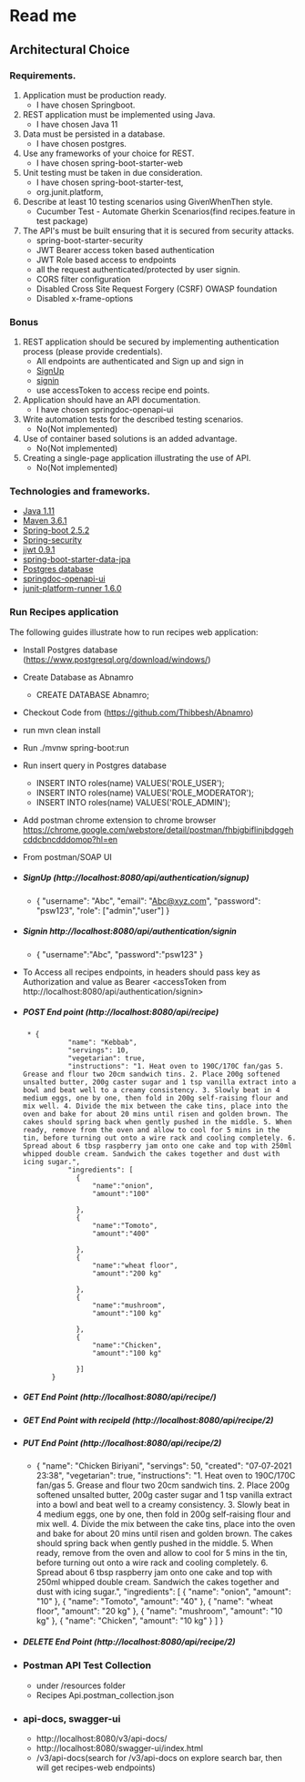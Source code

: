 # Read me

## Architectural Choice

### Requirements.
1. Application must be production ready.
    * I have chosen Springboot.
2. REST application must be implemented using Java.
    * I have chosen Java 11
3. Data must be persisted in a database.
    * I have chosen postgres.
4. Use any frameworks of your choice for REST.
    * I have chosen spring-boot-starter-web
5. Unit testing must be taken in due consideration.
    * I have chosen spring-boot-starter-test, 
    * org.junit.platform,
6. Describe at least 10 testing scenarios using GivenWhenThen style.
    * Cucumber Test - Automate Gherkin Scenarios(find recipes.feature in test package)
7. The API's must be built ensuring that it is secured from security attacks.
    * spring-boot-starter-security
    * JWT Bearer access token based authentication
    * JWT Role based access to endpoints
    * all the request authenticated/protected by user signin.
    * CORS filter configuration
    * Disabled Cross Site Request Forgery (CSRF) OWASP foundation
    * Disabled x-frame-options

### Bonus

1. REST application should be secured by implementing authentication process (please provide credentials).
    * All endpoints are authenticated and Sign up and sign in
    * [SignUp](http://localhost:8080/api/authentication/signup)
    * [signin](http://localhost:8080/api/authentication/signin)
    * use accessToken to access recipe end points.
2. Application should have an API documentation.
    * I have chosen springdoc-openapi-ui
3. Write automation tests for the described testing scenarios.
    * No(Not implemented)
4. Use of container based solutions is an added advantage.
    * No(Not implemented)
5. Creating a single-page application illustrating the use of API.
    * No(Not implemented)    
    
### Technologies and frameworks.
* [Java 1.11](https://www.oracle.com/java/technologies/javase-jdk11-downloads.html)
* [Maven 3.6.1](https://maven.apache.org/download.cgi)
* [Spring-boot 2.5.2](https://spring.io/projects/spring-boot)
* [Spring-security](https://spring.io/projects/spring-security)
* [jjwt 0.9.1](https://jwt.io/introduction)
* [spring-boot-starter-data-jpa](https://spring.io/projects/spring-data-jpa)
* [Postgres database](https://www.postgresql.org/download/windows/)
* [springdoc-openapi-ui](https://springdoc.org/)
* [junit-platform-runner 1.6.0](https://junit.org/junit5/docs/current/user-guide/)    


### Run Recipes application
The following guides illustrate how to run recipes web application:
* Install Postgres database (https://www.postgresql.org/download/windows/)
* Create Database as Abnamro
    * CREATE DATABASE Abnamro;
* Checkout Code from (https://github.com/Thibbesh/Abnamro)
* run mvn clean install
* Run ./mvnw spring-boot:run
* Run insert query in Postgres database
    * INSERT INTO roles(name) VALUES('ROLE_USER');
    * INSERT INTO roles(name) VALUES('ROLE_MODERATOR');
    * INSERT INTO roles(name) VALUES('ROLE_ADMIN');
* Add postman chrome extension to chrome browser https://chrome.google.com/webstore/detail/postman/fhbjgbiflinjbdggehcddcbncdddomop?hl=en
* From postman/SOAP UI 
* ##### SignUp (http://localhost:8080/api/authentication/signup)
    * {
            "username": "Abc",
            "email": "Abc@xyz.com",
            "password": "psw123",
            "role": ["admin","user"]
       }   
 * ##### Signin http://localhost:8080/api/authentication/signin
    * {
            "username":"Abc",
            "password":"psw123"
       } 
 * To Access all recipes endpoints, in headers should pass  key as Authorization and value as  Bearer <accessToken from http://localhost:8080/api/authentication/signin>   
 * ##### POST End point (http://localhost:8080/api/recipe)
        * {
                  "name": "Kebbab",
                  "servings": 10,
                  "vegetarian": true,
                  "instructions": "1. Heat oven to 190C/170C fan/gas 5. Grease and flour two 20cm sandwich tins. 2. Place 200g softened unsalted butter, 200g caster sugar and 1 tsp vanilla extract into a bowl and beat well to a creamy consistency. 3. Slowly beat in 4 medium eggs, one by one, then fold in 200g self-raising flour and mix well. 4. Divide the mix between the cake tins, place into the oven and bake for about 20 mins until risen and golden brown. The cakes should spring back when gently pushed in the middle. 5. When ready, remove from the oven and allow to cool for 5 mins in the tin, before turning out onto a wire rack and cooling completely. 6. Spread about 6 tbsp raspberry jam onto one cake and top with 250ml whipped double cream. Sandwich the cakes together and dust with icing sugar.",
                  "ingredients": [
                  	{
                  		"name":"onion",
                  		"amount":"100"
                  		
                  	},
                  	{
                  		"name":"Tomoto",
                  		"amount":"400"
                  		
                  	},
                  	{
                  		"name":"wheat floor",
                  		"amount":"200 kg"
                  		
                  	},
                  	{
                  		"name":"mushroom",
                  		"amount":"100 kg"
                  		
                  	},
                  	{
                  		"name":"Chicken",
                  		"amount":"100 kg"
                  		
                  	}]
              }
* ##### GET End Point (http://localhost:8080/api/recipe/)
* ##### GET End Point with recipeId (http://localhost:8080/api/recipe/2)
* ##### PUT End Point (http://localhost:8080/api/recipe/2)
    * {
              "name": "Chicken Biriyani",
              "servings": 50,
              "created": "07‐07‐2021 23:38",
              "vegetarian": true,
              "instructions": "1. Heat oven to 190C/170C fan/gas 5. Grease and flour two 20cm sandwich tins. 2. Place 200g softened unsalted butter, 200g caster sugar and 1 tsp vanilla extract into a bowl and beat well to a creamy consistency. 3. Slowly beat in 4 medium eggs, one by one, then fold in 200g self-raising flour and mix well. 4. Divide the mix between the cake tins, place into the oven and bake for about 20 mins until risen and golden brown. The cakes should spring back when gently pushed in the middle. 5. When ready, remove from the oven and allow to cool for 5 mins in the tin, before turning out onto a wire rack and cooling completely. 6. Spread about 6 tbsp raspberry jam onto one cake and top with 250ml whipped double cream. Sandwich the cakes together and dust with icing sugar.",
              "ingredients": [
                  {
                      "name": "onion",
                      "amount": "10"
                  },
                  {
                      "name": "Tomoto",
                      "amount": "40"
                  },
                  {
                      "name": "wheat floor",
                      "amount": "20 kg"
                  },
                  {
                     "name": "mushroom",
                      "amount": "10 kg"
                  },
                  {
                      "name": "Chicken",
                      "amount": "10 kg"
                  }
              ]
      }
 * ##### DELETE End Point (http://localhost:8080/api/recipe/2)

* ### Postman API Test Collection
    * under /resources folder
    * Recipes Api.postman_collection.json
    
 * ### api-docs, swagger-ui
    * http://localhost:8080/v3/api-docs/
    * http://localhost:8080/swagger-ui/index.html
    * /v3/api-docs(search for /v3/api-docs on explore search bar, then will get recipes-web endpoints)
